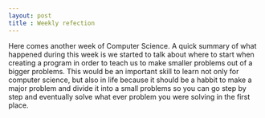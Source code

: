 ```yaml
---
layout: post
title : Weekly refection
---
```

Here comes another week of Computer Science. A quick summary of what happened during this week is we started to talk about where to start when creating a program in order to teach us to make smaller problems out of a bigger problems. This would be an important skill to learn not only for computer science, but also in life because it should be a habbit to make a major problem and divide it into a small problems so you can go step by step and eventually solve what ever problem you were solving in the first place. 
